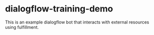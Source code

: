 # dialogflow-training-demo
This is an example dialogflow bot that interacts with external resources using fulfillment.



